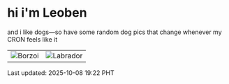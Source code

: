 # hi i'm Leoben

and i like dogs—so have some random dog pics that change whenever my CRON feels like it

|  |  |
|--------|----------|
| ![Borzoi](https://random-dog-vercel.vercel.app/api/random-borzoi?v=1759922531) | ![Labrador](https://random-dog-vercel.vercel.app/api/random-labrador?v=1759922531) |

Last updated: 2025-10-08 19:22 PHT

